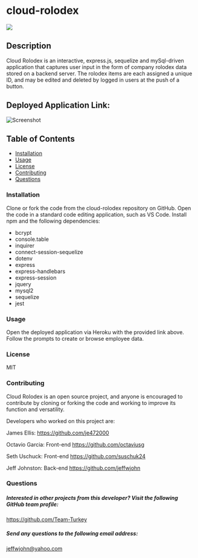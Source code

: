 # cloud-rolodex
![](https://img.shields.io/badge/License-MIT-blue.svg)
## Description 
Cloud Rolodex is an interactive, express.js, sequelize and mySql-driven application that captures user input in the form of company rolodex data stored on a backend server. The rolodex items are each assigned a unique ID, and may be edited and deleted by logged in users at the push of a button. 

## Deployed Application Link: 
![Screenshot]()

## Table of Contents
* [Installation](#installation) 
* [Usage](#usage) 
* [License](#license) 
* [Contributing](#contributing)
* [Questions](#questions)

 
### Installation
  Clone or fork the code from the cloud-rolodex repository on GitHub. Open the code in a standard code editing application, such as VS Code. Install npm and the following dependencies: 
  * bcrypt
  * console.table
  * inquirer
  * connect-session-sequelize
  * dotenv
  * express
  * express-handlebars
  * express-session
  * jquery
  * mysql2
  * sequelize
  * jest
### Usage
 Open the deployed application via Heroku with the provided link above. Follow the prompts to create or browse employee data. 
### License
  MIT
### Contributing
Cloud Rolodex is an open source project, and anyone is encouraged to contribute by cloning or forking the code and working to improve its function and versatility.

Developers who worked on this project are: 

James Ellis: 
https://github.com/je472000

Octavio Garcia: Front-end
https://github.com/octaviusg

Seth Uschuck: Front-end
https://github.com/suschuk24

Jeff Johnston: Back-end
https://github.com/jeffwjohn

### Questions
    
##### Interested in other projects from this developer? Visit the following GitHub team profile:
https://github.com/Team-Turkey
    
##### Send any questions to the following email address:
jeffwjohn@yahoo.com